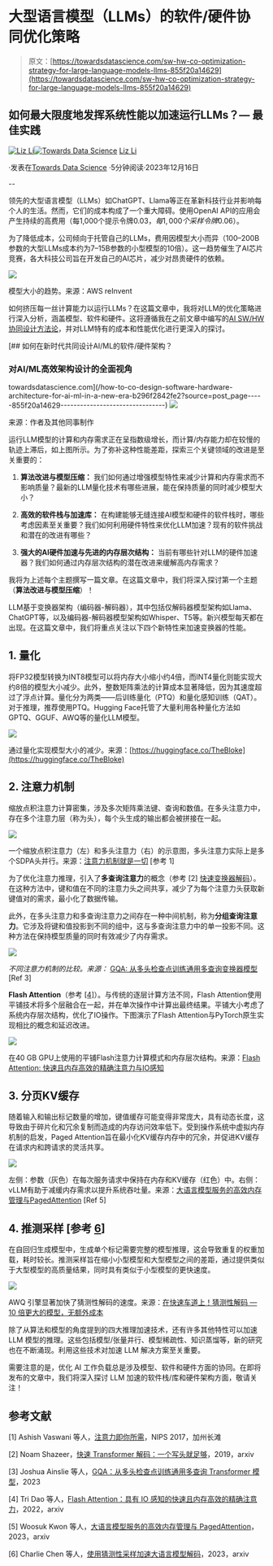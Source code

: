 # 大型语言模型（LLMs）的软件/硬件协同优化策略

> 原文：[https://towardsdatascience.com/sw-hw-co-optimization-strategy-for-large-language-models-llms-855f20a14629](https://towardsdatascience.com/sw-hw-co-optimization-strategy-for-large-language-models-llms-855f20a14629)

## 如何最大限度地发挥系统性能以加速运行LLMs？— 最佳实践

[](https://medium.com/@LizLiAI?source=post_page-----855f20a14629--------------------------------)[![Liz Li](../Images/78846add1618c8c095dd97adeca87f81.png)](https://medium.com/@LizLiAI?source=post_page-----855f20a14629--------------------------------)[](https://towardsdatascience.com/?source=post_page-----855f20a14629--------------------------------)[![Towards Data Science](../Images/a6ff2676ffcc0c7aad8aaf1d79379785.png)](https://towardsdatascience.com/?source=post_page-----855f20a14629--------------------------------) [Liz Li](https://medium.com/@LizLiAI?source=post_page-----855f20a14629--------------------------------)

·发表在[Towards Data Science](https://towardsdatascience.com/?source=post_page-----855f20a14629--------------------------------) ·5分钟阅读·2023年12月16日

--

领先的大型语言模型（LLMs）如ChatGPT、Llama等正在革新科技行业并影响每个人的生活。然而，它们的成本构成了一个重大障碍。使用OpenAI API的应用会产生持续的高费用（每1,000个提示令牌$0.03，每1,000个采样令牌$0.06）。

为了降低成本，公司倾向于托管自己的LLMs，费用因模型大小而异（100–200B参数的大型LLMs成本约为7–15B参数的小型模型的10倍）。这一趋势催生了AI芯片竞赛，各大科技公司旨在开发自己的AI芯片，减少对昂贵硬件的依赖。

![](../Images/c20161743022e1acac02f5a2f4dd573f.png)

模型大小的趋势。来源：AWS reInvent

如何挤压每一丝计算能力以运行LLMs？在这篇文章中，我将对LLM的优化策略进行深入分析，涵盖模型、软件和硬件。这将遵循我在之前文章中编写的[AI SW/HW协同设计方法论](/how-to-co-design-software-hardware-architecture-for-ai-ml-in-a-new-era-b296f2842fe2)，并对LLM特有的成本和性能优化进行更深入的探讨。

[](/how-to-co-design-software-hardware-architecture-for-ai-ml-in-a-new-era-b296f2842fe2?source=post_page-----855f20a14629--------------------------------) [## 如何在新时代共同设计AI/ML的软件/硬件架构？

### 对AI/ML高效架构设计的全面视角

towardsdatascience.com](/how-to-co-design-software-hardware-architecture-for-ai-ml-in-a-new-era-b296f2842fe2?source=post_page-----855f20a14629--------------------------------) ![](../Images/da5537b614fce3903c75592dafaafb01.png)

来源：作者及其他同事制作

运行LLM模型的计算和内存需求正在呈指数级增长，而计算/内存能力却在较慢的轨迹上滞后，如上图所示。为了弥补这种性能差距，探索三个关键领域的改进是至关重要的：

1.  **算法改进与模型压缩：** 我们如何通过增强模型特性来减少计算和内存需求而不影响质量？最新的LLM量化技术有哪些进展，能在保持质量的同时减少模型大小？

1.  **高效的软件栈与加速库：** 在构建能够无缝连接AI模型和硬件的软件栈时，哪些考虑因素至关重要？我们如何利用硬件特性来优化LLM加速？现有的软件挑战和潜在的改进有哪些？

1.  **强大的AI硬件加速与先进的内存层次结构：** 当前有哪些针对LLM的硬件加速器？我们如何通过内存层次结构的潜在改进来缓解高内存需求？

我将为上述每个主题撰写一篇文章。在这篇文章中，我们将深入探讨第一个主题（**算法改进与模型压缩**）！

LLM基于变换器架构（编码器-解码器），其中包括仅解码器模型架构如Llama、ChatGPT等，以及编码器-解码器模型架构如Whisper、T5等。新兴模型每天都在出现。在这篇文章中，我们将重点关注以下四个新特性来加速变换器的性能。

## 1\. 量化

将FP32模型转换为INT8模型可以将内存大小缩小约4倍，而INT4量化则能实现大约8倍的模型大小减少。此外，整数矩阵乘法的计算成本显著降低，因为其速度超过了浮点计算。量化分为两类——后训练量化（PTQ）和量化感知训练（QAT）。对于推理，推荐使用PTQ。Hugging Face托管了大量利用各种量化方法如GPTQ、GGUF、AWQ等的量化LLM模型。

![](../Images/f93c6a15e543f030cd92879fd8a265ac.png)

通过量化实现模型大小的减少。来源：[https://huggingface.co/TheBloke](https://huggingface.co/TheBloke)

## 2\. 注意力机制

缩放点积注意力计算密集，涉及多次矩阵乘法键、查询和数值。在多头注意力中，存在多个注意力层（称为头），每个头生成的输出都会被拼接在一起。

![](../Images/f4d2abf0432e671d46bc87d4d7d6724f.png)

一个缩放点积注意力（左）和多头注意力（右）的示意图，多头注意力实际上是多个SDPA头并行。来源：[注意力机制就是一切](https://arxiv.org/pdf/1706.03762.pdf) [参考 1]

为了优化注意力推理，引入了**多查询注意力**的概念（参考 [2] [快速变换器解码](https://arxiv.org/abs/1911.02150)）。在这种方法中，键和值在不同的注意力头之间共享，减少了为每个注意力头获取新键值对的需求，最小化了数据传输。

此外，在多头注意力和多查询注意力之间存在一种中间机制，称为**分组查询注意力**。它涉及将键和值投影到不同的组中，这与多查询注意力中的单一投影不同。这种方法在保持模型质量的同时有效减少了内存需求。

![](../Images/0dcb9a94d45938d773e094d8d3458eb8.png)

*不同注意力机制的比较。来源：* [GQA: 从多头检查点训练通用多查询变换器模型](https://arxiv.org/pdf/2305.13245v2.pdf) [Ref 3]

**Flash Attention**（参考 [[4]](https://arxiv.org/abs/2205.14135)）。与传统的逐层计算方法不同，Flash Attention使用平铺技术将多个层融合在一起，并在单次操作中计算出最终结果。平铺大小考虑了系统内存层次结构，优化了IO操作。下图演示了Flash Attention与PyTorch原生实现相比的概念和延迟改进。

![](../Images/4e51b15497beae197fc3c5d551298cff.png)

在40 GB GPU上使用的平铺Flash注意力计算模式和内存层次结构。来源：[Flash Attention: 快速且内存高效的精确注意力与IO感知](https://arxiv.org/abs/2205.14135)

## 3\. 分页KV缓存

随着输入和输出标记数量的增加，键值缓存可能变得非常庞大，具有动态长度，这导致由于碎片化和冗余复制而造成的内存访问效率低下。受到操作系统中虚拟内存机制的启发，Paged Attention旨在最小化KV缓存内存中的冗余，并促进KV缓存在请求内和跨请求的灵活共享。

![](../Images/d0fa5c9454b399c8759cc495b812020c.png)

左侧：参数（灰色）在每次服务请求中保持在内存和KV缓存（红色）中。右侧：vLLM有助于减缓内存需求以提升系统吞吐量。来源：[大语言模型服务的高效内存管理与PagedAttention](https://arxiv.org/pdf/2309.06180.pdf) [Ref 5]

## 4\. 推测采样 [参考 [6](https://arxiv.org/abs/2302.01318)]

在自回归生成模型中，生成单个标记需要完整的模型推理，这会导致重复的权重加载，耗时较长。推测采样旨在缩小小型模型和大型模型之间的差距，通过提供类似于大型模型的高质量结果，同时具有类似于小型模型的更快速度。

![](../Images/b19e58ce6a4c91a22d98017097784eb8.png)

AWQ 引擎显著加快了猜测性解码的速度。来源：[在快速车道上！猜测性解码 — 10 倍更大的模型，无额外成本](https://medium.com/@TitanML/in-the-fast-lane-speculative-decoding-10x-larger-model-no-extra-cost-f33ea39d065a#:~:text=Speculative%20decoding%20introduces%20an%20innovative,plenty%20more%20room%20for%20improvement.)

除了从算法和模型的角度提到的四大推理加速技术，还有许多其他特性可以加速 LLM 模型的推理。这些包括模型/张量并行、模型稀疏性、知识蒸馏等，新的研究也在不断涌现。利用这些技术对加速 LLM 解决方案至关重要。

需要注意的是，优化 AI 工作负载总是涉及模型、软件和硬件方面的协同。在即将发布的文章中，我们将深入探讨 LLM 加速的软件栈/库和硬件架构方面，敬请关注！

## 参考文献

[1] Ashish Vaswani 等人，[注意力即你所需](https://arxiv.org/pdf/1706.03762.pdf)，NIPS 2017，加州长滩

[2] Noam Shazeer，[快速 Transformer 解码：一个写头就足够](https://arxiv.org/abs/1911.02150)，2019，arxiv

[3] Joshua Ainslie 等人，[GQA：从多头检查点训练通用多查询 Transformer 模型](https://arxiv.org/pdf/2305.13245v2.pdf)，2023

[4] Tri Dao 等人，[Flash Attention：具有 IO 感知的快速且内存高效的精确注意力](https://arxiv.org/abs/2205.14135)，2022，arxiv

[5] Woosuk Kwon 等人，[大语言模型服务的高效内存管理与 PagedAttention](https://arxiv.org/pdf/2309.06180.pdf)，2023，arxiv

[6] Charlie Chen 等人，[使用猜测性采样加速大语言模型解码](https://arxiv.org/abs/2302.01318)，2023，arxiv
